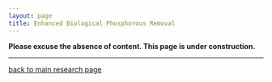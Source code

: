 ```yaml
---
layout: page
title: Enhanced Biological Phosphorous Removal
---
```

**Please excuse the absence of content. This page is under construction.**

___  
[back to main research page](../1-research.md)  